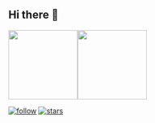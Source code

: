 ## Hi there :wave:

<img height="137px" src="https://github-readme-stats.vercel.app/api?username=spanishkukli&&hide_border=flase&show_icons=true&include_all_commits=true&count_private=true&line_height=21&&theme=radical" /><img height="137px" src="https://github-readme-stats.vercel.app/api/top-langs/?username=spanishkukli&hide_border=true&theme=radical" />

[![follow](https://img.shields.io/github/followers/spanishkukli?label=follow&style=social)](https://github.com/spanishkukli)
[![stars](https://img.shields.io/github/stars/spanishkukli?style=social)](https://github.com/spanishkukli?tab=repositories)
